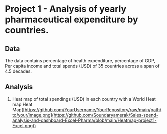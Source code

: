 # Project 1 - Analysis of yearly pharmaceutical expenditure by countries.

## Data
The data contains percentage of health expenditure, percentage of GDP, Per capita income and total spends (USD) of 35 countries across a span of 4.5 decades.

## Analysis
1. Heat map of total spendings (USD) in each country with a World Heat map
   Heat Map([https://github.com/YourUsername/YourRepository/raw/main/path/to/your/image.png](https://github.com/Soundaryamerak/Sales-spend-analysis-and-dashboard-Excel-Pharma/blob/main/Heatmap-project1-Excel.png))
